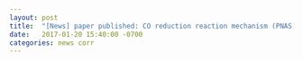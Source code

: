 ```yaml
---
layout: post
title:  "[News] paper published: CO reduction reaction mechanism (PNAS)"
date:   2017-01-20 15:40:00 -0700
categories: news corr
---
```


